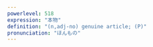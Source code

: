 ```yaml
---
powerlevel: 518
expression: "本物"
definition: "(n,adj-no) genuine article; (P)"
pronunciation: "ほんもの"
---
```

